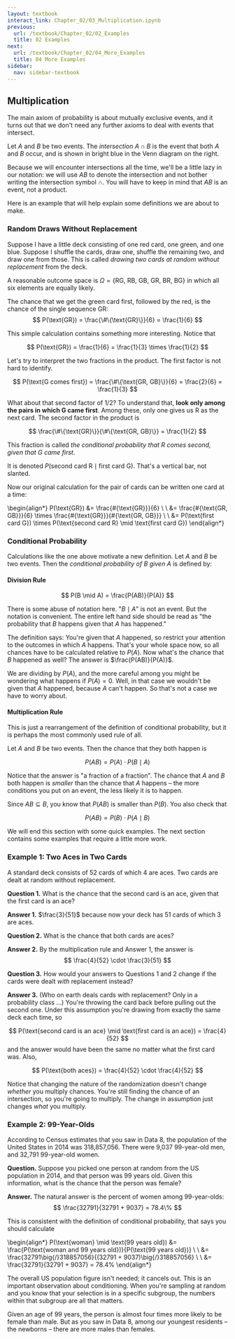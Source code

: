```yaml
---
layout: textbook
interact_link: Chapter_02/03_Multiplication.ipynb
previous:
  url: /textbook/Chapter_02/02_Examples
  title: 02 Examples
next:
  url: /textbook/Chapter_02/04_More_Examples
  title: 04 More Examples
sidebar:
  nav: sidebar-textbook
---
```


## Multiplication ##

The main axiom of probability is about mutually exclusive events, and it turns out that we don't need any further axioms to deal with events that intersect.

Let $A$ and $B$ be two events. The *intersection* $A \cap B$ is the event that both $A$ and $B$ occur, and is shown in bright blue in the Venn diagram on the right. 

Because we will encounter intersections all the time, we'll be a little lazy in our notation: we will use $AB$ to denote the intersection and not bother writing the intersection symbol $\cap$. You will have to keep in mind that $AB$ is an event, not a product.

Here is an example that will help explain some definitions we are about to make.

### Random Draws Without Replacement ###
Suppose I have a little deck consisting of one red card, one green, and one blue. Suppose I shuffle the cards, draw one, shuffle the remaining two, and draw one from those. This is called *drawing two cards at random without replacement* from the deck.

A reasonable outcome space is $\Omega = \{ \text{RG, RB, GB, GR, BR, BG}\}$ in which all six elements are equally likely. 

The chance that we get the green card first, followed by the red, is the chance of the single sequence GR:
$$
P(\text{GR}) = \frac{\#\{\text{GR}\}}{6} = \frac{1}{6}
$$

This simple calculation contains something more interesting. Notice that

$$
P(\text{GR}) = \frac{1}{6} = \frac{1}{3} \times \frac{1}{2}
$$

Let's try to interpret the two fractions in the product. The first factor is not hard to identify.

$$
P(\text{G comes first}) = \frac{\#\{\text{GR, GB}\}}{6} = \frac{2}{6} = \frac{1}{3}
$$

What about that second factor of $1/2$? To understand that, **look only among the pairs in which G came first**. Among these, only one gives us R as the next card. The second factor in the product is

$$
\frac{\#\{\text{GR}\}}{\#\{\text{GR, GB}\}} = \frac{1}{2}
$$

This fraction is called *the conditional probability that R comes second, given that G came first*. 

It is denoted $P(\text{second card R} \mid \text{first card G})$. That's a vertical bar, not slanted.

Now our original calculation for the pair of cards can be written one card at a time:

\begin{align*}
P(\text{GR}) &= \frac{\#\{\text{GR}\}}{6} \\ \\
&= \frac{\#\{\text{GR, GB}\}}{6} \times \frac{\#\{\text{GR}\}}{\#\{\text{GR, GB}\}} \\ \\
&= P(\text{first card G}) \times P(\text{second card R} \mid \text{first card G})
\end{align*}

### Conditional Probability ###
Calculations like the one above motivate a new definition. Let $A$ and $B$ be two events. Then the *conditional probability of $B$ given $A$* is defined by:

#### Division Rule ####
$$
P(B \mid A) = \frac{P(AB)}{P(A)}
$$

There is some abuse of notation here. "$B \mid A$" is not an event. But the notation is convenient. The entire left hand side should be read as "the probability that $B$ happens given that $A$ has happened." 

The definition says: You're given that $A$ happened, so restrict your attention to the outcomes in which $A$ happens. That's your whole space now, so all chances have to be calculated relative to $P(A)$. Now what's the chance that $B$ happened as well? The answer is $\frac{P(AB)}{P(A)}$.

We are dividing by $P(A)$, and the more careful among you might be wondering what happens if $P(A) = 0$. Well, in that case we wouldn't be given that $A$ happened, because $A$ can't happen. So that's not a case we have to worry about.

#### Multiplication Rule ####
This is just a rearrangement of the definition of conditional probability, but it is perhaps the most commonly used rule of all.

Let $A$ and $B$ be two events. Then the chance that they both happen is

$$
P(AB) = P(A) \cdot P(B \mid A)
$$

Notice that the answer is "a fraction of a fraction". The chance that $A$ and $B$ both happen is *smaller* than the chance that $A$ happens – the more conditions you put on an event, the less likely it is to happen.

Since $AB \subseteq B$, you know that $P(AB)$ is smaller than $P(B)$. You also check that

$$
P(AB) = P(B) \cdot P(A \mid B)
$$

We will end this section with some quick examples. The next section contains some examples that require a little more work.

### Example 1: Two Aces in Two Cards ###
A standard deck consists of 52 cards of which 4 are aces. Two cards are dealt at random without replacement. 

**Question 1.** What is the chance that the second card is an ace, given that the first card is an ace?

**Answer 1.** $\frac{3}{51}$ because now your deck has 51 cards of which 3 are aces.

**Question 2.** What is the chance that both cards are aces?

**Answer 2.** By the multiplication rule and Answer 1, the answer is
$$
\frac{4}{52} \cdot \frac{3}{51}
$$

**Question 3.** How would your answers to Questions 1 and 2 change if the cards were dealt *with* replacement instead?

**Answer 3.** (Who on earth deals cards with replacement? Only in a probability class ...) You're throwing the card back before pulling out the second one. Under this assumption you're drawing from exactly the same deck each time, so

$$
P(\text{second card is an ace} \mid \text{first card is an ace}) = \frac{4}{52}
$$
and the answer would have been the same no matter what the first card was. Also,

$$
P(\text{both aces}) = \frac{4}{52} \cdot \frac{4}{52}
$$

Notice that changing the nature of the randomization doesn't change *whether* you multiply chances. You're still finding the chance of an intersection, so you're going to multiply. The change in assumption just changes *what* you multiply.


### Example 2: 99-Year-Olds ###
According to Census estimates that you saw in Data 8, the population of the United States in 2014 was 318,857,056. There were 9,037 99-year-old men, and 32,791 99-year-old women. 

**Question.** Suppose you picked one person at random from the US population in 2014, and that person was 99 years old. Given this information, what is the chance that the person was female?

**Answer.** The natural answer is the percent of women among 99-year-olds:
$$
\frac{32791}{32791 + 9037} = 78.4\%
$$

This is consistent with the definition of conditional probability, that says you should calculate

\begin{align*}
P(\text{woman} \mid \text{99 years old}) &= 
\frac{P(\text{woman and 99 years old})}{P(\text{99 years old})} \\ \\
&= \frac{32791\big{/}318857056}{(32791 + 9037)\big{/}318857056} \\ \\
&= \frac{32791}{32791 + 9037} = 78.4\%
\end{align*}

The overall US population figure isn't needed; it cancels out. This is an important observation about conditioning. When you're sampling at random and you know that your selection is in a specific subgroup, the numbers within that subgroup are all that matters.

Given an age of 99 years, the person is almost four times more likely to be female than male. But as you saw in Data 8, among our youngest residents – the newborns – there are more males than females.
